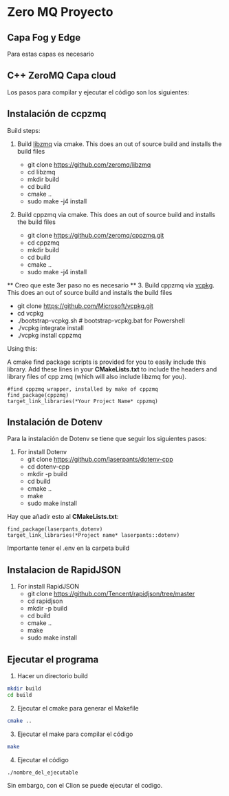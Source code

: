 # Zero MQ Proyecto

## Capa Fog y Edge 

Para estas capas es necesario

## C++ ZeroMQ Capa cloud

Los pasos para compilar y ejecutar el código son los siguientes:

## Instalación de ccpzmq

Build steps:

1. Build [libzmq](https://github.com/zeromq/libzmq) via cmake. This does an out of source build and installs the build files
   - git clone https://github.com/zeromq/libzmq
   - cd libzmq
   - mkdir build
   - cd build
   - cmake ..
   - sudo make -j4 install

2. Build cppzmq via cmake. This does an out of source build and installs the build files
   - git clone https://github.com/zeromq/cppzmq.git
   - cd cppzmq
   - mkdir build
   - cd build
   - cmake ..
   - sudo make -j4 install

** Creo que este 3er paso no es necesario **
3. Build cppzmq via [vcpkg](https://github.com/Microsoft/vcpkg/). This does an out of source build and installs the build files
   - git clone https://github.com/Microsoft/vcpkg.git
   - cd vcpkg
   - ./bootstrap-vcpkg.sh # bootstrap-vcpkg.bat for Powershell
   - ./vcpkg integrate install
   - ./vcpkg install cppzmq

Using this:

A cmake find package scripts is provided for you to easily include this library.
Add these lines in your **CMakeLists.txt** to include the headers and library files of
cpp zmq (which will also include libzmq for you).

```
#find cppzmq wrapper, installed by make of cppzmq
find_package(cppzmq)
target_link_libraries(*Your Project Name* cppzmq)
```

## Instalación de Dotenv

Para la instalación de Dotenv se tiene que seguir los siguientes pasos: 

1. For install Dotenv
    - git clone https://github.com/laserpants/dotenv-cpp
    - cd dotenv-cpp
    - mkdir -p build
    - cd build
    - cmake ..
    - make
    - sudo make install

Hay que añadir esto al **CMakeLists.txt**:

```
find_package(laserpants_dotenv)
target_link_libraries(*Project name* laserpants::dotenv)
```

Importante tener el .env en la carpeta build

## Instalacion de RapidJSON

1. For install RapidJSON
   - git clone https://github.com/Tencent/rapidjson/tree/master
   - cd rapidjson
   - mkdir -p build
   - cd build
   - cmake ..
   - make
   - sudo make install

## Ejecutar el programa

1. Hacer un directorio build

```bash
mkdir build
cd build
```

2. Ejecutar el cmake para generar el Makefile
```bash
cmake ..
```

3. Ejecutar el make para compilar el código
```bash
make
```

4. Ejecutar el código
```bash
./nombre_del_ejecutable
```

Sin embargo, con el Clion se puede ejecutar el codigo.
